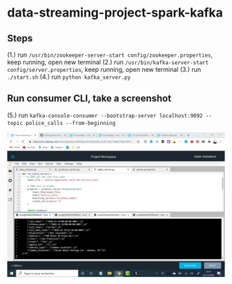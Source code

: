 # data-streaming-project-spark-kafka

## Steps 

(1.) run `/usr/bin/zookeeper-server-start config/zookeeper.properties`, keep running, open new terminal
(2.) run `/usr/bin/kafka-server-start config/server.properties`, keep running, open new terminal
(3.) run `./start.sh`
(4.) run `python kafka_server.py`

## Run consumer CLI, take a screenshot
(5.) run `kafka-console-consumer --bootstrap-server localhost:9092 --topic police_calls --from-beginning`

![Screenshot 1](MandatoryScreenshot.jpg)

